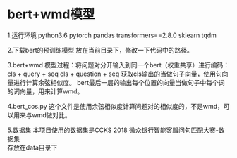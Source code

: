 # bert+wmd模型
1.运行环境
python3.6
pytorch
pandas
transformers==2.8.0
sklearn
tqdm

2.下载bert的预训练模型
放在当前目录下，修改一下代码中的路径。

3.bert+wmd
模型过程：将问题对分开输入到同一个bert（权重共享）进行编码：  
cls + query + seq 
cls + question + seq 
获取cls输出的当做句子向量，使用句向量进行计算余弦相似度。
bert最后一层的输出每个位置的向量当做句子中每个词的词向量，用来计算wmd。

4.bert_cos.py
这个文件是使用余弦相似度计算问题对的相似度的，不是wmd，可以用来与wmd做对比。

5.数据集
本项目使用的数据集是CCKS 2018 微众银行智能客服问句匹配大赛-数据集  
存放在data目录下

